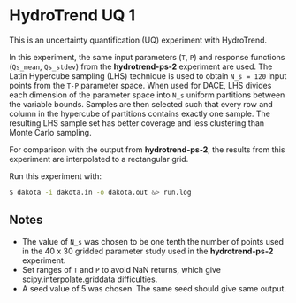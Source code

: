 # HydroTrend UQ 1

This is an uncertainty quantification (UQ) experiment
with HydroTrend.

In this experiment,
the same input parameters (`T`, `P`)
and response functions (`Qs_mean`, `Qs_stdev`)
from the **hydrotrend-ps-2** experiment
are used.
The Latin Hypercube sampling (LHS) technique
is used to obtain `N_s = 120` input points
from the `T-P` parameter space.
When used for DACE,
LHS divides each dimension of the parameter space
into `N_s` uniform partitions between the variable bounds.
Samples are then selected
such that every row and column in the hypercube of partitions
contains exactly one sample.
The resulting LHS sample set
has better coverage and less clustering
than Monte Carlo sampling.

For comparison with the output from **hydrotrend-ps-2**,
the results from this experiment
are interpolated to a rectangular grid.

Run this experiment with:

```bash
$ dakota -i dakota.in -o dakota.out &> run.log
```

## Notes

* The value of `N_s` was chosen to be one tenth the number of points
  used in the 40 x 30 gridded parameter study used in the
  **hydrotrend-ps-2** experiment.
* Set ranges of `T` and `P` to avoid NaN returns,
  which give scipy.interpolate.griddata difficulties.
* A seed value of 5 was chosen. The same seed should give same output.
